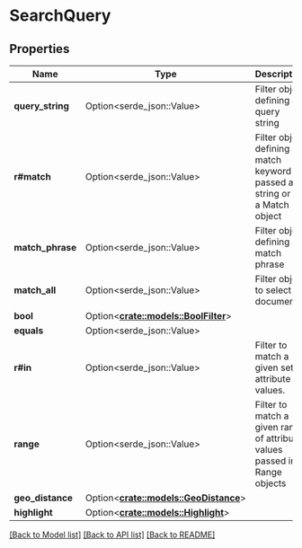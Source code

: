 # SearchQuery

## Properties

Name | Type | Description | Notes
------------ | ------------- | ------------- | -------------
**query_string** | Option<serde_json::Value> | Filter object defining a query string | [optional]
**r#match** | Option<serde_json::Value> | Filter object defining a match keyword passed as a string or in a Match object | [optional]
**match_phrase** | Option<serde_json::Value> | Filter object defining a match phrase | [optional]
**match_all** | Option<serde_json::Value> | Filter object to select all documents | [optional]
**bool** | Option<[**crate::models::BoolFilter**](BoolFilter.md)> |  | [optional]
**equals** | Option<serde_json::Value> |  | [optional]
**r#in** | Option<serde_json::Value> | Filter to match a given set of attribute values. | [optional]
**range** | Option<serde_json::Value> | Filter to match a given range of attribute values passed in Range objects | [optional]
**geo_distance** | Option<[**crate::models::GeoDistance**](GeoDistance.md)> |  | [optional]
**highlight** | Option<[**crate::models::Highlight**](Highlight.md)> |  | [optional]

[[Back to Model list]](../README.md#documentation-for-models) [[Back to API list]](../README.md#documentation-for-api-endpoints) [[Back to README]](../README.md)



